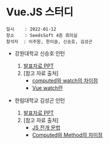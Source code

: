 # Vue.JS 스터디
    일시    : 2022-01-12  
    장소    : SeedsSoft 4층 회의실  
    참석자  : 이주원, 한이슬, 신승호, 김성곤  
  
* 강원대학교 신승호 인턴  
    1. [발표자료 PPT]( https://github.com/seuhong98/Study/blob/main/%EC%94%A8%EC%A6%88%EC%86%8C%ED%94%84%ED%8A%B8_%EB%8F%99%EA%B3%84%20%EC%9D%B8%ED%84%B4%EC%89%BD%20%EC%8A%A4%ED%84%B0%EB%94%94/2022-01-12%20%20/%EC%8B%A0%EC%8A%B9%ED%98%B8/01_12_Vue%20watch_%EC%8B%A0%EC%8A%B9%ED%98%B8.pptx )  
    2. [참고 자료 출처]
        - [computed와 watch의 차이점]( https://kr.vuejs.org/v2/guide/computed.html#computed-%EC%86%8D%EC%84%B1-vs-watch-%EC%86%8D%EC%84%B1 )  
        - [Vue watch란]( https://kr.vuejs.org/v2/guide/computed.html#watch-%EC%86%8D%EC%84%B1 )  
    
* 한림대학교 김성곤 인턴  
    1. [발표자료 PPT]( https://github.com/seuhong98/Study/blob/main/%EC%94%A8%EC%A6%88%EC%86%8C%ED%94%84%ED%8A%B8_%EB%8F%99%EA%B3%84%20%EC%9D%B8%ED%84%B4%EC%89%BD%20%EC%8A%A4%ED%84%B0%EB%94%94/2022-01-12%20%20/%EA%B9%80%EC%84%B1%EA%B3%A4/01_12_Vue%20Computed_%EA%B9%80%EC%84%B1%EA%B3%A4.pptx )  
    2. [참고 자료 출처]
        - [JS 전개 문법]( https://noritersand.github.io/javascript/javascript-%EC%A0%84%EA%B0%9C-%EA%B5%AC%EB%AC%B8-spread-syntax/ )  
        - [Computed와 Method의 차이점]( https://jeongwooahn.medium.com/vue-js-watch%EC%99%80-computed-%EC%9D%98-%EC%B0%A8%EC%9D%B4%EC%99%80-%EC%82%AC%EC%9A%A9%EB%B2%95-e2edce37ec34 )  
